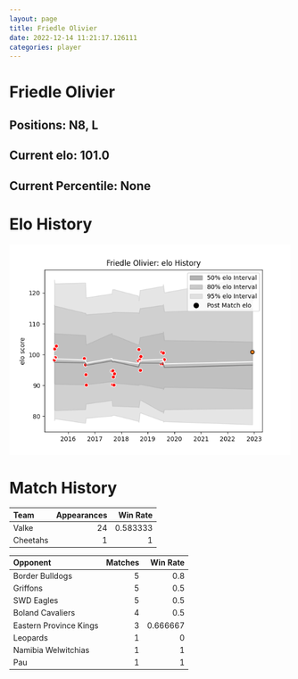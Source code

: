 ```yaml
---  
layout: page  
title: Friedle Olivier  
date: 2022-12-14 11:21:17.126111  
categories: player  
---
```

# Friedle Olivier

## Positions: N8, L

## Current elo: 101.0

## Current Percentile: None

# Elo History


![elo history](history_FriedleOlivier.png)
# Match History


| Team     |   Appearances |   Win Rate |
|:---------|--------------:|-----------:|
| Valke    |            24 |   0.583333 |
| Cheetahs |             1 |   1        |

| Opponent               |   Matches |   Win Rate |
|:-----------------------|----------:|-----------:|
| Border Bulldogs        |         5 |   0.8      |
| Griffons               |         5 |   0.5      |
| SWD Eagles             |         5 |   0.5      |
| Boland Cavaliers       |         4 |   0.5      |
| Eastern Province Kings |         3 |   0.666667 |
| Leopards               |         1 |   0        |
| Namibia Welwitchias    |         1 |   1        |
| Pau                    |         1 |   1        |